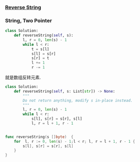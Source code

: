 ### [Reverse String](https://leetcode.com/problems/reverse-string/)


### String, Two Pointer

```Python
class Solution:
    def reverseString(self, s):
        l, r = 0, len(s) - 1
        while l < r:
            t = s[l]
            s[l] = s[r]
            s[r] = t
            l += 1
            r -= 1
```

就是数组反转元素.


```Python
class Solution:
    def reverseString(self, s: List[str]) -> None:
        """
        Do not return anything, modify s in-place instead.
        """
        l, r = 0, len(s) - 1
        while l < r:
            s[l], s[r] = s[r], s[l]
            l, r = l + 1, r - 1
    
```


```Go
func reverseString(s []byte)  {
    for  l, r := 0, len(s) - 1;l < r; l, r = l + 1, r - 1 {
        s[l], s[r] = s[r], s[l]
    }
}
```